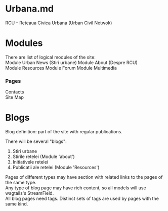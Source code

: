 # Urbana.md

RCU – Reteaua Civica Urbana (Urban Civil Netwok)

# Modules
There are list of logical modules of the site:  
Module Urban News (Stiri urbane)
Module About (Despre RCU)  
Module Resources 
Module Forum
Module Multimedia 
### Pages
Contacts  
Site Map


# Blogs

Blog definition: part of the site with regular publications.

There will be several "blogs":  
1. Stiri urbane  
2. Stirile retelei (Module 'about')  
3. Initiativele retelei  
4. Publicatii ale retelei (Module 'Resources')  

Pages of different types may have section with related links to the pages of the same type.  
Any type of blog page may have rich content, so all models will use wagtails's StreamField.  
All blog pages need tags. Distinct sets of tags are used by pages with the same kind.